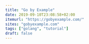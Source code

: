 ```yaml
---
title: "Go by Example"
date: 2019-09-10T23:08:58+02:00
itemurl: "https://gobyexample.com/"
sites: "gobyexample.com"
tags: ["golang", "tutorial"]
draft: false
---
```


